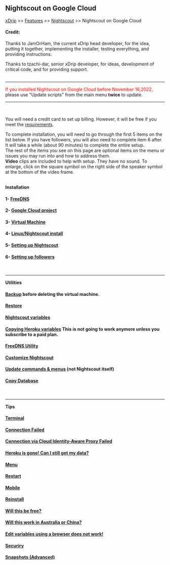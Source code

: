 ## Nightscout on Google Cloud  
[xDrip](../../README.md) >> [Features](../Features_page) >> [Nightscout](../Nightscout_page) >> Nightscout on Google Cloud  
  
#### **Credit:**    
Thanks to JamOrHam, the current xDrip head developer, for the idea, putting it together, implementing the installer, testing everything, and providing instructions.  

Thanks to tzachi-dar, senior xDrip developer, for ideas, development of critical code, and for providing support.  
<br/>  
  
---  
  
<span style="color:red">If you installed Nightscout on Google Cloud before November 16,2022,</span> please use "Update scripts" from the main menu **twice** to update.  
  
---  
<br/>  
  
You will need a credit card to set up billing.  However, it will be free if you meet the [requirements](./NS_FreeTier).  
  
To complete installation, you will need to go through the first 5 items on the list below.  If you have followers, you will also need to complete item 6 after.  
It will take a while (about 90 minutes) to complete the entire setup.  
The rest of the items you see on this page are optional items on the menu or issues you may run into and how to address them.  
**Video** clips are included to help with setup.  They have no sound.  To enlarge, click on the square symbol on the right side of the speaker symbol at the bottom of the video frame.  
<br/>  
  
**Installation**  
#### 1- [FreeDNS](./FreeDNS.md)
#### 2- [Google Cloud project](./NS_GCProject)
#### 3- [Virtual Machine](./VirtualMachine.md)
#### 4- [Linux/Nightscout install](./NS_Install)
#### 5- [Setting up Nightscout](./NS_setup)
#### 6- [Setting up followers](./NS_Followers)  
<br/>  
  
---  
  
**Utilities**  
#### [Backup](./DatabaseBackup.md) before deleting the virtual machine.
#### [Restore](./DatabaseRestore.md)
#### [Nightscout variables](./NS_Variables)
#### [Copying Heroku variables](./CopyHerokuVars.md)  This is not going to work anymore unless you subscribe to a paid plan.
#### [FreeDNS Utility](./FreeDNS_Util.md)
#### [Customize Nightscout](./update_nightscout.md)
#### [Update commands & menus](./NS_SyncExecutables) (not Nightscout itself)
#### [Copy Database](./NS_Transfer)    
<br/>  
  
---  
  
**Tips**
#### [Terminal](./Terminal)
#### [Connection Failed](./ConnectionFailed.md)
#### [Connection via Cloud Identity-Aware Proxy Failed](./ConnIdentAwareFailed.md)
#### [Heroku is gone! Can I still get my data?](./HerokuGone.md)
#### [Menu](./Menu.md)
#### [Restart](./Restart)
#### [Mobile](./Mobile.md)
#### [Reinstall](./Reinstall.md)
#### [Will this be free?](./NS_FreeTier)
#### [Will this work in Australia or China?](./AustraliaChina.md)
#### [Edit variables using a browser does not work!](UpdateScripts_22.md)
#### [Securiry](./Security.md)
#### [Snapshots (Advanced)](./Snapshots)
  
